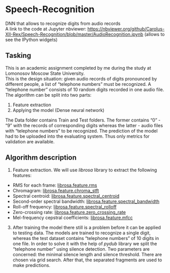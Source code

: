 # Speech-Recognition
DNN that allows to recognize digits from audio records  
A link to the code at Jupyter nbviewer: https://nbviewer.org/github/Carolus-XII-Rex/Speech-Recognition/blob/master/AudioRecognition.ipynb (allows to see the IPython widgets)  


## Tasking

This is an academic assignment completed by me during the study at Lomonosov Moscow State University.  
This is the design situation: given audio records of digits pronounced by different people, a list of “telephone numbers” must be recognized. 
A “telephone number” consists of 10 random digits recorded in one audio file.
The algorithm can be split into two parts: 
 1. Feature extraction
 2. Applying the model (Dense neural network)  
  
  
The Data folder contains Train and Test folders. The former contains “0” - “9” with the records of corresponding digits whereas the latter - audio files with “telephone numbers” to be recognized.
The prediction of the model had to be uploaded into the evaluating system. Thus only metrics for validation are available. 

## Algorithm description
 1. Feature extraction. We will use *librosa* library to extract the following features:  
- RMS for each frame: [librosa.feature.rms](https://librosa.org/doc/0.9.1/generated/librosa.feature.rms.html#librosa.feature.rms)
- Chromagram: [librosa.feature.chroma_stft](https://librosa.org/doc/0.9.1/generated/librosa.feature.chroma_stft.html#librosa.feature.chroma_stft)
- Spectral centroid: [librosa.feature.spectral_centroid](https://librosa.org/doc/0.9.1/generated/librosa.feature.spectral_centroid.html)
- Second-order spectral bandwidth: [librosa.feature.spectral_bandwidth](https://librosa.org/doc/0.9.1/generated/librosa.feature.spectral_bandwidth.html#librosa.feature.spectral_bandwidth)
- Roll-off frequency: [librosa.feature.spectral_rolloff](https://librosa.org/doc/0.9.1/generated/librosa.feature.spectral_rolloff.html)
- Zero-crossing rate: [librosa.feature.zero_crossing_rate](https://librosa.org/doc/0.9.1/generated/librosa.feature.zero_crossing_rate.html#librosa.feature.zero_crossing_rate)
- Mel-frequency cepstral coefficients: [librosa.feature.mfcc](https://librosa.org/doc/0.9.1/generated/librosa.feature.mfcc.html)

 3. After training the model there still is a problem before it can be applied to testing data. The models are trained to recognize a single digit, whereas the test dataset contains “telephone numbers” of 10 digits in one file. In order to solve it with the help of *pydub* library we split the “telephone number” using silence detection. Two parameters are concerned: the minimal silence length and silence threshold. There are chosen via grid search. After that, the separated fragments are used to make predictions.  

